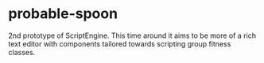# probable-spoon
2nd prototype of ScriptEngine. This time around it aims to be more of a rich text editor with components tailored towards scripting group fitness classes.
